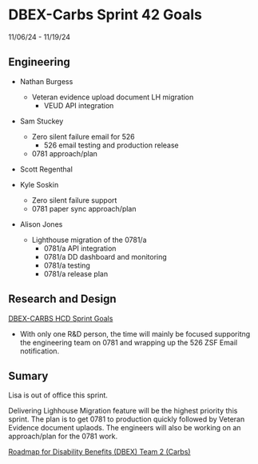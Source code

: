 # DBEX-Carbs Sprint 42 Goals	
11/06/24 - 11/19/24

## Engineering
  - Nathan Burgess
    - Veteran evidence upload document LH migration
       - VEUD API integration 
      
  - Sam Stuckey
    - Zero silent failure email for 526
      - 526 email testing and production release
    - 0781 approach/plan
         
 - Scott Regenthal
   
 - Kyle Soskin
    - Zero silent failure support
    - 0781 paper sync approach/plan
  
  - Alison Jones
    - Lighthouse migration of the 0781/a
      - 0781/a API integration 
      - 0781/a DD dashboard and monitoring 
      - 0781/a testing
      - 0781/a release plan

## Research and Design
[DBEX-CARBS HCD Sprint Goals](https://dsva.slack.com/docs/T03FECE8V/F07N6EH4EUE) 
- With only one R&D person, the time will mainly be focused supporitng the engineering team on 0781 and wrapping up the 526 ZSF Email notification. 



## Sumary
Lisa is out of office this sprint. 

Delivering Lighhouse Migration feature will be the highest priority this sprint. The plan is to get 0781 to production quickly followed by Veteran Evidence document uplaods. The engineers will also be working on an approach/plan for the 0781 work. 

[Roadmap for Disability Benefits (DBEX) Team 2 (Carbs)](https://app.mural.co/t/departmentofveteransaffairs9999/m/departmentofveteransaffairs9999/1717458460532/5a74ece0ca694a9e6c85b3a1130a8c7b8dabf123?wid=0-1728398176278)
